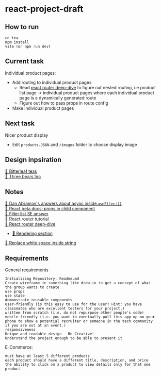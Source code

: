 # react-project-draft

## How to run

```
cd tea
npm install
vite (or npm run dev)
```

## Current task

Individual product pages:

- Add routing to individual product pages
  - Read [react router deep-dive](https://reactrouter.com/docs/en/v6/getting-started/concepts) to figure out nested routing, i.e product list page -> individual product pages where each individual product page is a dynamically generated route
  - Figure out how to pass props in route config
- Make individual product pages

## Next task

Nicer product display

- Edit `products.JSON` and `/images` folder to choose display image

## Design inpsiration

[🔗 Bitterleaf teas](https://www.bitterleafteas.com/shop)  
[🔗 Three bears tea](https://www.threebearstea.com/collections/teapots)

## Notes

[👥 Dan Abramov's answers about async inside `useEffect()`](https://github.com/facebook/react/issues/14326)  
[📝 React beta docs: props in child component](https://beta.reactjs.org/learn/passing-props-to-a-component#step-2-read-props-inside-the-child-component)  
[👥 Filter list SE answer](https://stackoverflow.com/a/69270078)  
[🔗 React router tutorial](https://reactrouter.com/docs/en/v6/getting-started/tutorial)  
[🔗 React router deep-dive](https://reactrouter.com/docs/en/v6/getting-started/concepts)

- [🔗 Rendering section](https://reactrouter.com/docs/en/v6/getting-started/concepts#rendering)

[📝 Replace white space inside string](https://flaviocopes.com/how-to-replace-whitespace-javascript/)

## Requirements

General requirements

    Initializing Repository, Readme.md
    Create wireframe in something like draw.io to get a concept of what the group wants to create
    use props
    use state
    demonstrate reusable components
    user-friendly (is this easy to use for the user? Hint: you have classmates who are excellent testers for your project.)
    written from scratch (i.e. do not repurpose other people’s code)
    mobile-friendly (i.e. you want to eventually pull this app up on your phone to show a potential recruiter or someone in the tech community if you are out at an event.)
    responsiveness
    Unique and readable design - Be Creative!
    Understand the project enough to be able to present it

E-Commerce:

    must have at least 5 different products
    each product should have a different title, description, and price
    the ability to click on a product to view details only for that one product
